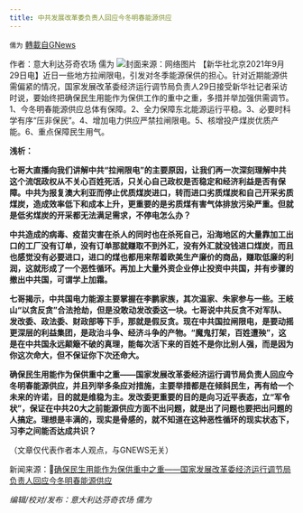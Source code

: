 ```yaml
---
title: 中共发展改革委负责人回应今冬明春能源供应
---
```

`儒为` [轉載自GNews](https://gnews.org/zh-hans/1564397/)

作者：意大利达芬奇农场 儒为
![](https://assets.gnews.org/wp-content/uploads/2021/09/发改委煤炭.jpeg)封面来源：网络图片
【新华社北京2021年9月29日电】近日一些地方拉闸限电，引发对冬季能源保供的担心。针对近期能源供需偏紧的情况，国家发展改革委经济运行调节局负责人29日接受新华社记者采访时说，要始终把确保民生用能作为保供工作的重中之重，多措并举加强供需调节。1、今冬明春能源供应总体有保障。2、全力保障东北能源运行平稳。3、必要时科学有序“压非保民”。4、增加电力供应严禁拉闸限电。5、核增投产煤炭优质产能。6、重点保障民生用气。

**浅析：**

**七哥大直播向我们讲解中共“拉闸限电”的主要原因，让我们再一次深刻理解中共这个流氓政权从不关心百姓死活，只关心自己政权是否稳定和经济利益是否有保障。中共为报复澳大利亚而停止优质煤炭进口，转而进口劣质煤炭和自己开采劣质煤炭，造成效率低下和成本上升，更重要的是劣质煤有害气体排放污染严重。但就是低劣煤炭的开采都无法满足需求，不停电怎么办？**

**中共造成的病毒、疫苗灾害在杀人的同时也在杀死自己，沿海地区的大量靠加工出口的工厂没有订单，没有订单那就赚取不到外汇，没有外汇就没钱进口煤炭，而且也感觉没有必要进口，进口的煤也都用来帮着欧美生产廉价的商品，赚取低廉的利润，这就形成了一个恶性循环。再加上大量外资企业停止投资中共国，并有步骤的撤出中共国，可谓学上加霜。**

**七哥揭示，中共国电力能源主要掌握在李鹏家族，其次温家、朱家参与一些。王岐山“以贪反贪”合法抢劫，但是没敢动发改委这一块。七哥说中共反贪不对军队、发改委、政法委、财政部等下手，那就是假反贪。现在中共国拉闸限电，是要动摇更深层的利益集团，是政治斗争、经济斗争的产物。“魔鬼打架，百姓遭殃”，这是在中共国永远颠簸不破的真理，能每次活下来的百姓不是你比别人强，而是因为你这次命大，但不保证你下次还命大。**

**确保民生用能作为保供重中之重——国家发展改革委经济运行调节局负责人回应今冬明春能源供应，并且列举多条应对措施，主要举措都是在倾斜民生，再有给一个未来的许诺，目的就是维稳为主。发改委更重要的目的是向习近平表态，立“军令状”，保证在中共20大之前能源供应方面不出问题，就是出了问题也要把出问题的人搞定。理想是丰满的，现实是骨感的，就不知道在这种恶性循环的现实状态下，习李之间能否达成共识？**

（文章仅代表作者本人观点，与GNEWS无关）

新闻来源：🔗[确保民生用能作为保供重中之重——国家发展改革委经济运行调节局负责人回应今冬明春能源供应](http://www.news.cn/politics/2021-09/30/c_1127918699.htm)

*编辑/校对/发布：意大利达芬奇农场 儒为*
